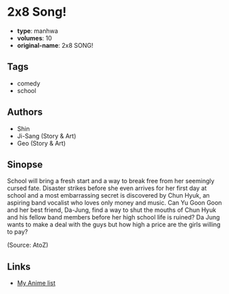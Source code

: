# 2x8 Song!

-   **type**: manhwa
-   **volumes**: 10
-   **original-name**: 2x8 SONG!

## Tags

-   comedy
-   school

## Authors

-   Shin
-   Ji-Sang (Story & Art)
-   Geo (Story & Art)

## Sinopse

School will bring a fresh start and a way to break free from her seemingly cursed fate. Disaster strikes before she even arrives for her first day at school and a most embarrassing secret is discovered by Chun Hyuk, an aspiring band vocalist who loves only money and music. Can Yu Goon Goon and her best friend, Da-Jung, find a way to shut the mouths of Chun Hyuk and his fellow band members before her high school life is ruined? Da Jung wants to make a deal with the guys but how high a price are the girls willing to pay?

(Source: AtoZ)

## Links

-   [My Anime list](https://myanimelist.net/manga/1510/2x8_Song)
